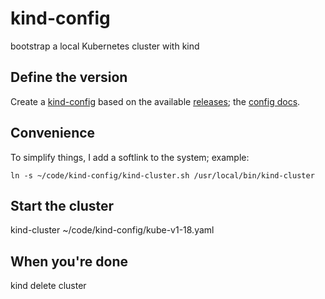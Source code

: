 # kind-config

bootstrap a local Kubernetes cluster with kind

## Define the version

Create a [kind-config] based on the available [releases]; the [config docs].

## Convenience

To simplify things, I add a softlink to the system; example:

`ln -s ~/code/kind-config/kind-cluster.sh /usr/local/bin/kind-cluster`

## Start the cluster

kind-cluster ~/code/kind-config/kube-v1-18.yaml

## When you're done

kind delete cluster

[kind-config]:https://github.com/todd-dsm/kind-config/blob/main/kube-v1-18.yaml
[releases]:https://github.com/kubernetes-sigs/kind/releases
[config docs]:https://kind.sigs.k8s.io/docs/user/quick-start/#configuring-your-kind-cluster
